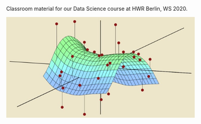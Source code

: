 Classroom material for our Data Science course at HWR Berlin, WS 2020.

![Surface](Lessons/figures/MOOC.jpg)
